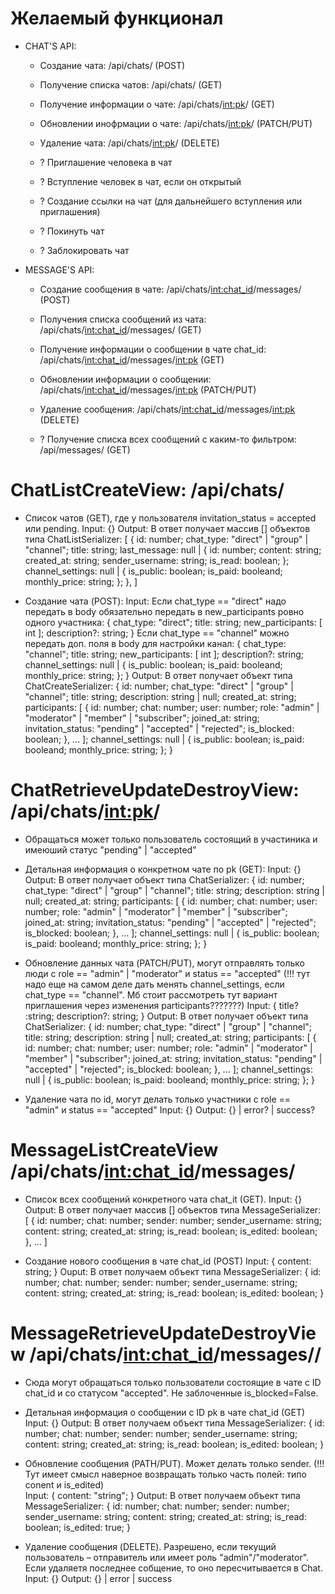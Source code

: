 # Желаемый функционал

- CHAT'S API:
  - Создание чата: /api/chats/ (POST)
  - Получение списка чатов: /api/chats/ (GET)
  - Получение информации о чате: /api/chats/<int:pk>/ (GET)
  - Обновлении инофрмации о чате: /api/chats/<int:pk>/ (PATCH/PUT)
  - Удаление чата: /api/chats/<int:pk>/ (DELETE)
  
  
  - ? Приглашение человека в чат
  - ? Вступление человек в чат, если он открытый
  - ? Создание ссылки на чат (для дальнейшего вступления или приглашения)
  - ? Покинуть чат
  - ? Заблокировать чат

- MESSAGE'S API:
  - Создание сообщения в чате: /api/chats/<int:chat_id>/messages/ (POST)
  - Получения списка сообщений из чата: /api/chats/<int:chat_id>/messages/ (GET)
  - Получение информации о сообщении в чате chat_id: /api/chats/<int:chat_id>/messages/<int:pk> (GET)
  - Обновлении информации о сообщении: /api/chats/<int:chat_id>/messages/<int:pk> (PATCH/PUT)
  - Удаление сообщения: /api/chats/<int:chat_id>/messages/<int:pk> (DELETE)


  - ? Получение списка всех сообщений с каким-то фильтром: /api/messages/ (GET)







# ChatListCreateView: /api/chats/

- Список чатов (GET), где у пользователя invitation_status = accepted или pending.
  Input: {}
  Output:
    В ответ получает массив [] объектов типа ChatListSerializer:
    [
      {
        id: number;
        chat_type: "direct" | "group" | "channel";
        title: string;
        last_message: null | {
          id: number;
          content: string;
          created_at: string;
          sender_username: string;
          is_read: boolean;
        }; 
        channel_settings: null | {
          is_public: boolean;
          is_paid: booleand;
          monthly_price: string;
        };
      },
    ]
    

- Создание чата (POST):
  Input:
    Если chat_type == "direct" надо передать в body обязательно передать в new_participants ровно одного участника:
    {
      chat_type: "direct";
      title: string;
      new_participants: [
        int
      ];
      description?: string;
    }
    Если chat_type == "channel" можно передать доп. поля в body для настройки канал:
    {
      chat_type: "channel";
      title: string;
      new_participants: [
        int
      ];
      description?: string;
      channel_settings: null | {
        is_public: boolean;
        is_paid: booleand;
        monthly_price: string;
      };
    }
  Output:
    В ответ получает объект типа ChatCreateSerializer:
    {
      id: number;
      chat_type: "direct" | "group" | "channel";
      title: string;
      description: string | null;
      created_at: string;
      participants: [
        {
          id: number;
          chat: number;
          user: number;
          role: "admin" | "moderator" | "member" | "subscriber";
          joined_at: string;
          invitation_status: "pending" | "accepted" | "rejected";
          is_blocked: boolean;
        },
        ...
      ];
      channel_settings: null | {
        is_public: boolean;
        is_paid: booleand;
        monthly_price: string;
      };
    }

# ChatRetrieveUpdateDestroyView: /api/chats/<int:pk>/
- Обращаться может только пользователь состоящий в участиника и имеюший статус "pending" | "accepted"

- Детальная информация о конкретном чате по pk (GET):
  Input: {}
  Output: 
    В ответ получает объект типа ChatSerializer:
    {
      id: number;
      chat_type: "direct" | "group" | "channel";
      title: string;
      description: string | null;
      created_at: string;
      participants: [
        {
          id: number;
          chat: number;
          user: number;
          role: "admin" | "moderator" | "member" | "subscriber";
          joined_at: string;
          invitation_status: "pending" | "accepted" | "rejected";
          is_blocked: boolean;
        },
        ...
      ];
      channel_settings: null | {
        is_public: boolean;
        is_paid: booleand;
        monthly_price: string;
      };
    }

- Обновление данных чата (PATCH/PUT), могут отправлять только люди с role == "admin" | "moderator" и status == "accepted" (!!! тут надо еще на самом деле дать менять channel_settings, если chat_type == "channel". Мб стоит рассмотреть тут вариант приглашения через изменения participants???????)
  Input:
    {
      title? :string;
      description?: string;
    }
  Output: 
    В ответ получает объект типа ChatSerializer:
    {
      id: number;
      chat_type: "direct" | "group" | "channel";
      title: string;
      description: string | null;
      created_at: string;
      participants: [
        {
          id: number;
          chat: number;
          user: number;
          role: "admin" | "moderator" | "member" | "subscriber";
          joined_at: string;
          invitation_status: "pending" | "accepted" | "rejected";
          is_blocked: boolean;
        },
        ...
      ];
      channel_settings: null | {
        is_public: boolean;
        is_paid: booleand;
        monthly_price: string;
      };
    }

- Удаление чата по id, могут делать только участники с role == "admin" и status == "accepted"
  Input: {}
  Output: {} | error? | success?

# MessageListCreateView /api/chats/<int:chat_id>/messages/

- Список всех сообщений конкретного чата chat_it (GET). 
  Input: {}
  Output:
    В ответ получает массив [] объектов типа MessageSerializer:
    [
      {
        id: number;
        chat: number;
        sender: number;
        sender_username: string;
        content: string;
        created_at: string;
        is_read: boolean;
        is_edited: boolean;
      },
      ...
    ]

- Создание нового сообщения в чате chat_id (POST)
  Input:
    {
      content: string;
    }
  Ouput:
    В ответ получаем объект типа MessageSerializer:
    {
      id: number;
      chat: number;
      sender: number;
      sender_username: string;
      content: string;
      created_at: string;
      is_read: boolean;
      is_edited: boolean;
    }

# MessageRetrieveUpdateDestroyView /api/chats/<int:chat_id>/messages/<pk>/
- Сюда могут обращаться только пользователи состоящие в чате с ID chat_id и со статусом "accepted". Не заблоченные is_blocked=False.


- Детальная информация о сообщении с ID pk в чате chat_id (GET)
  Input: {}
  Output:
    В ответ получаем объект типа MessageSerializer:
    {
      id: number;
      chat: number;
      sender: number;
      sender_username: string;
      content: string;
      created_at: string;
      is_read: boolean;
      is_edited: boolean;
    }

- Обновление сообщения (PATH/PUT). Может делать только sender. (!!! Тут имеет смысл наверное возвращать только часть полей: типо conent и is_edited)  
  Input:
    {
      content: "string";
    }
  Output:
    В ответ получаем объект типа MessageSerializer:
    {
      id: number;
      chat: number;
      sender: number;
      sender_username: string;
      content: string;
      created_at: string;
      is_read: boolean;
      is_edited: true;
    }
- Удаление сообщения (DELETE). Разрешено, если текущий пользователь – отправитель или имеет роль "admin"/"moderator". Если удаляетя последнее собщение, то оно пересчитывается в Chat.
  Input: {}
  Output: {} | error | success
  

  